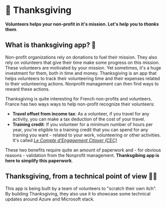 # 🙏 Thanksgiving

**Volunteers helps your non-profit in it's mission. Let's help you to _thanks_ them**.

##  What is thanksgiving app? 🎁

Non-profit organizations rely on donations to fuel their mission. They also rely on volunteers that give their time make some progress on this mission. These volunteers are motivated by your mission. Yet sometimes, it's a huge investment for them, both in time and money. Thanksgiving is an app that helps volunteers to track their volunteering time and their expenses related to their volunteering actions. Nonprofit management can then find ways to reward these actions.

Thanksgiving is quite interesting for French non-profits and volunteers. France has two ways ways to help non-profit recognize their volunteers: 

- **Travel offset from income tax**: As a volunteer, if you travel for any activity, you can make a tax deduction of the cost of your travel. 
- **Training credit**: If you volunteer for a minimum number of hours per year, you're eligible to a training credit that you can spend for any training you want - related to your work, volunteering or other activities. It's called _[Le Compte d'Engagement Citoyer (CEC)](https://www.associations.gouv.fr/cec.html)_

These two benefits require quite an amount of paperwork and - for obvious reasons - validation from the Nonprofit management. **Thanksgibing app is here to simplify this paperwork**.

## Thanksgiving, from a technical point of view 🧑‍💻

This app is being built by a team of volunteers to "scratch their own itch". By building Thanksgiving, they also use it to showcase some technical updates around Azure and Microsoft stack.

